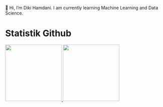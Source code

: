 👋 Hi, I’m Diki Hamdani. I am currently learning Machine Learning and Data Science.

# Statistik Github
<p align="left">
<a href="https://github.com/Dikihmd01">
  <img height="180em" src="https://github-readme-stats-eight-theta.vercel.app/api?username=Dikihmd01&show_icons=true&theme=algolia&include_all_commits=true&count_private=true"/>
  <img height="180em" src="https://github-readme-stats-eight-theta.vercel.app/api/top-langs?username=Dikihmd01&layout=compact&langs_count=8&theme=algolia"/>
</a>
</p>

<!---
Dikihmd01/Dikihmd01 is a ✨ special ✨ repository because its `README.md` (this file) appears on your GitHub profile.
You can click the Preview link to take a look at your changes.
--->
